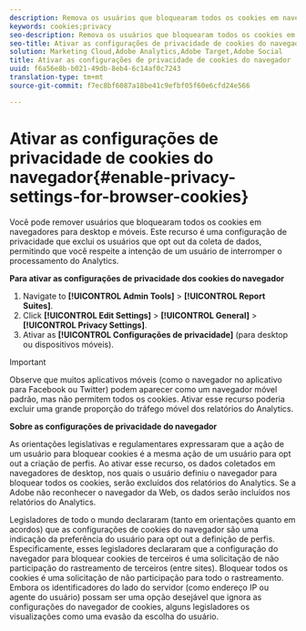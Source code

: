 ```yaml
---
description: Remova os usuários que bloquearam todos os cookies em navegadores de computadores e de dispositivos móveis. Essa configuração de privacidade exclui os usuários que opt out da coleta de dados do Analytics.
keywords: cookies;privacy
seo-description: Remova os usuários que bloquearam todos os cookies em navegadores de computadores e de dispositivos móveis. Essa configuração de privacidade exclui os usuários que opt out da coleta de dados do Analytics.
seo-title: Ativar as configurações de privacidade de cookies do navegador
solution: Marketing Cloud,Adobe Analytics,Adobe Target,Adobe Social
title: Ativar as configurações de privacidade de cookies do navegador
uuid: f6a56e8b-b021-49db-8eb4-6c14af0c7243
translation-type: tm+mt
source-git-commit: f7ec8bf6087a18be41c9efbf05f60e6cfd24e566

---
```



# Ativar as configurações de privacidade de cookies do navegador{#enable-privacy-settings-for-browser-cookies}

Você pode remover usuários que bloquearam todos os cookies em navegadores para desktop e móveis. Este recurso é uma configuração de privacidade que exclui os usuários que opt out da coleta de dados, permitindo que você respeite a intenção de um usuário de interromper o processamento do Analytics.

**Para ativar as configurações de privacidade dos cookies do navegador**

1. Navigate to **[!UICONTROL Admin Tools]** > **[!UICONTROL Report Suites]**.
1. Click **[!UICONTROL Edit Settings]** > **[!UICONTROL General]** > **[!UICONTROL Privacy Settings]**.
1. Ativar as **[!UICONTROL Configurações de privacidade]** (para desktop ou dispositivos móveis).

>[!IMPORTANT]
>
>Observe que muitos aplicativos móveis (como o navegador no aplicativo para Facebook ou Twitter) podem aparecer como um navegador móvel padrão, mas não permitem todos os cookies. Ativar esse recurso poderia excluir uma grande proporção do tráfego móvel dos relatórios do Analytics.

**Sobre as configurações de privacidade do navegador**

As orientações legislativas e regulamentares expressaram que a ação de um usuário para bloquear cookies é a mesma ação de um usuário para opt out a criação de perfis. Ao ativar esse recurso, os dados coletados em navegadores de desktop, nos quais o usuário definiu o navegador para bloquear todos os cookies, serão excluídos dos relatórios do Analytics. Se a Adobe não reconhecer o navegador da Web, os dados serão incluídos nos relatórios do Analytics.

Legisladores de todo o mundo declararam (tanto em orientações quanto em acordos) que as configurações de cookies do navegador são uma indicação da preferência do usuário para opt out a definição de perfis. Especificamente, esses legisladores declararam que a configuração do navegador para bloquear cookies de terceiros é uma solicitação de não participação do rastreamento de terceiros (entre sites). Bloquear todos os cookies é uma solicitação de não participação para todo o rastreamento. Embora os identificadores do lado do servidor (como endereço IP ou agente do usuário) possam ser uma opção desejável que ignora as configurações do navegador de cookies, alguns legisladores os visualizações como uma evasão da escolha do usuário.
